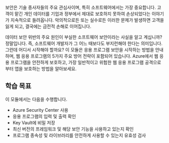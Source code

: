 보안은 기술 종사자들의 주요 관심사이며, 특히 소프트웨어에서는 가장 중요합니다. 고객이 맡긴 개인 데이터를 기업과 정부에서 제대로 보호하지 못하여 손상되었다는 이야기가 지속적으로 들려옵니다. 악의적으로든 또는 실수로든 이러한 문제가 발생하면 고객을 잃게 되고, 결국에는 금전적 손해로 이어집니다.

데이터 보안 위반의 주요 원인이 부실한 소프트웨어 보안이라는 사실을 알고 계십니까? 정말입니다.  즉, 소프트웨어 개발자가 그 어느 때보다도 부지런해야 한다는 의미입니다. 그런데 어디서 시작해야 할까요? 이 모듈은 응용 프로그램 보안을 시작하는 방법을 안내하며, 웹 응용 프로그램의 5가지 주요 방어 전략이 포함되어 있습니다. Azure에서 웹 응용 프로그램을 안전하게 보호하고, 가장 일반적이고 위험한 웹 응용 프로그램 공격으로부터 앱을 보호하는 방법을 알아보세요.

## <a name="learning-objectives"></a>학습 목표

이 모듈에서는 다음을 수행합니다.

* Azure Security Center 사용
* 응용 프로그램의 입력 및 출력 확인
* Key Vault에 비밀 저장
* 최신 버전의 프레임워크 및 해당 보안 기능을 사용하고 있는지 확인
* 프로그램 종속성 및 라이브러리를 안전하게 사용할 수 있는지 유효성 검사

